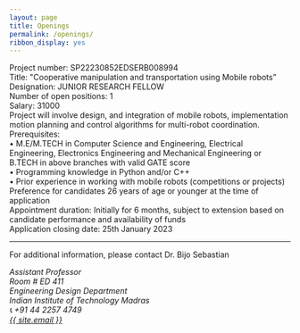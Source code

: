 ```yaml
---
layout: page
title: Openings
permalink: /openings/
ribbon_display: yes
---
```


Project number: SP22230852EDSERB008994 <br>
Title: "Cooperative manipulation and transportation using Mobile robots” <br>
Designation: JUNIOR RESEARCH FELLOW <br>
Number of open positions: 1 <br>
Salary:  31000 <br>
Project will involve design, and integration of mobile robots, implementation motion planning and control algorithms for multi-robot coordination. <br>
Prerequisites: <br>
•	M.E/M.TECH in Computer Science and Engineering, Electrical Engineering, Electronics Engineering and Mechanical Engineering or B.TECH  in above branches with valid GATE score <br>
• Programming knowledge in Python and/or C++<br>
•	Prior experience in working with mobile robots (competitions or projects)<br>
Preference for candidates	26 years of age or younger at the time of application <br>
Appointment duration: Initially for 6 months, subject to extension based on candidate performance and availability of funds <br> 
Application closing date: 25th January 2023 <br>

----

For additional information, please contact Dr. Bijo Sebastian
<address>
Assistant Professor <br>
Room # ED 411 <br>
Engineering Design Department <br>
Indian Institute of Technology Madras <br>
<span>&#128222;</span> +91 44 2257 4749 <br>
<a class="u-email" href="mailto:{{ site.email }}">{{ site.email }}</a> <br>
</address> 
